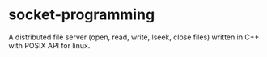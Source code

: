 # socket-programming
A distributed file server (open, read, write, lseek, close files) written in C++ with POSIX API for linux. 
